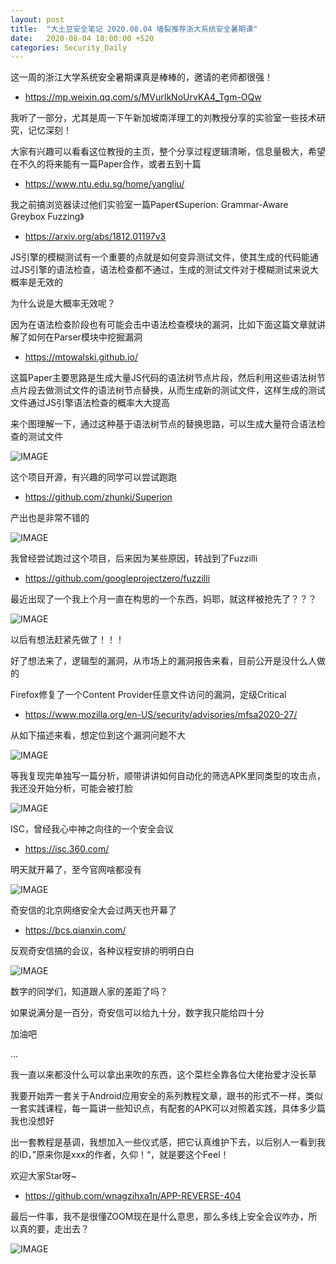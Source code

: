 ```yaml
---
layout: post
title:  "大土豆安全笔记 2020.08.04 墙裂推荐浙大系统安全暑期课"
date:   2020-08-04 18:00:00 +520
categories: Security_Daily
---
```


这一周的浙江大学系统安全暑期课真是棒棒的，邀请的老师都很强！
- https://mp.weixin.qq.com/s/MVurIkNoUrvKA4_Tgm-OQw

我听了一部分，尤其是周一下午新加坡南洋理工的刘教授分享的实验室一些技术研究，记忆深刻！

大家有兴趣可以看看这位教授的主页，整个分享过程逻辑清晰，信息量极大，希望在不久的将来能有一篇Paper合作，或者五到十篇
- https://www.ntu.edu.sg/home/yangliu/

我之前搞浏览器读过他们实验室一篇Paper《Superion: Grammar-Aware Greybox Fuzzing》
- https://arxiv.org/abs/1812.01197v3

JS引擎的模糊测试有一个重要的点就是如何变异测试文件，使其生成的代码能通过JS引擎的语法检查，语法检查都不通过，生成的测试文件对于模糊测试来说大概率是无效的

为什么说是大概率无效呢？

因为在语法检查阶段也有可能会击中语法检查模块的漏洞，比如下面这篇文章就讲解了如何在Parser模块中挖掘漏洞
- https://mtowalski.github.io/

这篇Paper主要思路是生成大量JS代码的语法树节点片段，然后利用这些语法树节点片段去做测试文件的语法树节点替换，从而生成新的测试文件，这样生成的测试文件通过JS引擎语法检查的概率大大提高

来个图理解一下，通过这种基于语法树节点的替换思路，可以生成大量符合语法检查的测试文件

![IMAGE](/assets/resources/B9B7DDAEA726CF496AC805824B4A7130.jpg)

这个项目开源，有兴趣的同学可以尝试跑跑
- https://github.com/zhunki/Superion

产出也是非常不错的

![IMAGE](/assets/resources/CAB13BD4C14063A9DDEC677A37AF7A94.jpg)

我曾经尝试跑过这个项目，后来因为某些原因，转战到了Fuzzilli
- https://github.com/googleprojectzero/fuzzilli

最近出现了一个我上个月一直在构思的一个东西，妈耶，就这样被抢先了？？？

![IMAGE](/assets/resources/688511E6569C68699D887B3EFC4DC1E7.jpg)

以后有想法赶紧先做了！！！

好了想法来了，逻辑型的漏洞，从市场上的漏洞报告来看，目前公开是没什么人做的

Firefox修复了一个Content Provider任意文件访问的漏洞，定级Critical
- https://www.mozilla.org/en-US/security/advisories/mfsa2020-27/

从如下描述来看，想定位到这个漏洞问题不大

![IMAGE](/assets/resources/C1E415F4DFF9D723FAD77929ED566D25.jpg)

等我复现完单独写一篇分析，顺带讲讲如何自动化的筛选APK里同类型的攻击点，我还没开始分析，可能会被打脸

![IMAGE](/assets/resources/CA90EDF6395BED023394EE104C770547.jpg)

ISC，曾经我心中神之向往的一个安全会议
- https://isc.360.com/

明天就开幕了，至今官网啥都没有

![IMAGE](/assets/resources/C317342ABAE69FF5472369A8C7EF02C5.jpg)

奇安信的北京网络安全大会过两天也开幕了
- https://bcs.qianxin.com/

反观奇安信搞的会议，各种议程安排的明明白白

![IMAGE](/assets/resources/70400B7816E6B66266034A5E1E83236F.jpg)

数字的同学们，知道跟人家的差距了吗？

如果说满分是一百分，奇安信可以给九十分，数字我只能给四十分

加油吧

...

我一直以来都没什么可以拿出来吹的东西，这个菜栏全靠各位大佬抬爱才没长草

我要开始弄一套关于Android应用安全的系列教程文章，跟书的形式不一样，类似一套实践课程，每一篇讲一些知识点，有配套的APK可以对照着实践，具体多少篇我也没想好

出一套教程是基调，我想加入一些仪式感，把它认真维护下去，以后别人一看到我的ID，”原来你是xxx的作者，久仰！“，就是要这个Feel！

欢迎大家Star呀~
- https://github.com/wnagzihxa1n/APP-REVERSE-404

最后一件事，我不是很懂ZOOM现在是什么意思，那么多线上安全会议咋办，所以真的要，走出去？

![IMAGE](/assets/resources/DBCE8BFD4FBD48501858F56609A45A7F.jpg)